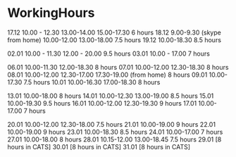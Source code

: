 # WorkingHours

17.12 10.00 - 12.30 13.00-14.00 15.00-17.30               6 hours
18.12 9.00-9.30 (skype from home) 10.00-12.00 13.00-18.00 7.5 hours
19.12 10.00-18.30                                         8.5 hours

02.01 10.00 - 11.30 12.00 - 20.00                         9.5 hours
03.01 10.00 - 17.00             7 hours 

06.01 10.00-11.30 12.00-18.30 	8 hours
07.01 10.00-12.00 12.30-18.30 	8 hours
08.01 10.00-12.00 12.30-17.00 17.30-19.00 (from home)      8 hours
09.01 10.00-17.30 		          7.5 hours
10.01 10.00-16.30 17.00-18.30 	8 hours

13.01 10.00-18.00 		          8 hours
14.01 10.00-12.30 13.00-19.00 	8.5 hours
15.01 10.00-19.30 		          9.5 hours
16.01 10.00-12.00 12.30-19.30   9 hours
17.01 10.00-17.00		            7 hours

20.01 10.00-12.00 12.30-18.00   7.5 hours
21.01 10.00-19.00 		          9 hours
22.01 10.00-19.00               9 hours
23.01 10.00-18.30               8.5 hours
24.01 10.00-17.00               7 hours
27.01 10.00-18.00               8 hours
28.01 10.15-12.00 13.00-18.45   7.5 hours
29.01 [8 hours in CATS]
30.01 [8 hours in CATS]
31.01 [8 hours in CATS]
